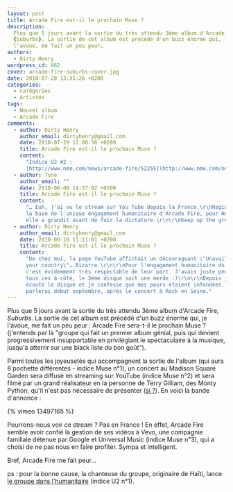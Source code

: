 ```yaml
---
layout: post
title: Arcade Fire est-il le prochain Muse ?
description:
  Plus que 5 jours avant la sortie du très attendu 3ème album d'Arcade Fire,
  {Suburbs}. La sortie de cet album est précédé d'un buzz énorme qui, je
  l'avoue, me fait un peu peur…
authors:
  - Dirty Henry
wordpress_id: 662
cover: arcade-fire-suburbs-cover.jpg
date: 2010-07-28 13:35:26 +0200
categories:
  - Catégories
  - Artistes
tags:
  - Nouvel album
  - Arcade Fire
comments:
  - author: Dirty Henry
    author_email: dirtyhenry@gmail.com
    date: 2010-07-29 12:00:36 +0200
    title: Arcade Fire est-il le prochain Muse ?
    content:
      "Indice U2 #2 :
      [http://www.nme.com/news/arcade-fire/52255](http://www.nme.com/news/arcade-fire/52255)"
  - author: Tune
    author_email: ""
    date: 2010-08-08 14:37:02 +0200
    title: Arcade Fire est-il le prochain Muse ?
    content:
      "… Euh, j'ai vu le stream sur You Tube depuis la France.\r\nRegine est à
      la base de l'unique engagement humanitaire d'Arcade Fire, pour Haiti, où
      elle a grandit avant de fuir la dictature.\r\n\r\nKeep up the great work."
  - author: Dirty Henry
    author_email: dirtyhenry@gmail.com
    date: 2010-08-10 11:11:01 +0200
    title: Arcade Fire est-il le prochain Muse ?
    content:
      "De chez moi, la page YouTube affichait un décourageant \"Unavailable in
      your country\"… Bizarre.\r\n\r\nPour l'engagement humanitaire du groupe,
      c'est évidemment très respectable de leur part. J'avais juste peur qu'avec
      tous ces à-côté, le 3ème disque soit une merde :)\r\n\r\nDepuis j'ai
      écouté le disque et je confesse que mes peurs étaient infondées. J'en
      parlerai début septembre, après le concert à Rock en Seine."
---
```


Plus que 5 jours avant la sortie du très attendu 3ème album d'Arcade Fire,
_Suburbs_. La sortie de cet album est précédé d'un buzz énorme qui, je l'avoue,
me fait un peu peur : Arcade Fire sera-t-il le prochain Muse ? (j'entends par là
"groupe qui fait un premier album génial, puis qui devient progressivement
insupportable en privilégiant le spectaculaire à la musique, jusqu'à atterrir
sur une black liste du bon goût").

Parmi toutes les joyeusetés qui accompagnent la sortie de l'album (qui aura 8
pochette différentes - indice Muse n°1), un concert au Madison Square Garden
sera diffusé en streaming sur YouTube (indice Muse n°2) et sera filmé par un
grand réalisateur en la personne de Terry Gilliam, des Monty Python, qu'il n'est
pas nécessaire de présenter
([si ?](http://www.allocine.fr/personne/fichepersonne_gen_cpersonne=543.html)).
En voici la bande d'annonce :

{% vimeo 13497165 %}

Pourrons-nous voir ce stream ? Pas en France ! En effet, Arcade Fire semble
avoir confié la gestion de ses vidéos à Vevo, une compagnie familiale détenue
par Google et Universal Music (indice Muse n°3), qui a choisi de ne pas nous en
faire profiter. Sympa et intelligent.

Bref, Arcade Fire me fait peur…

ps : pour la bonne cause, la chanteuse du groupe, originaire de Haïti, lance
[le groupe dans l'humanitaire](http://www.arcadefire.com/haiti/) (indice U2
n°1).
